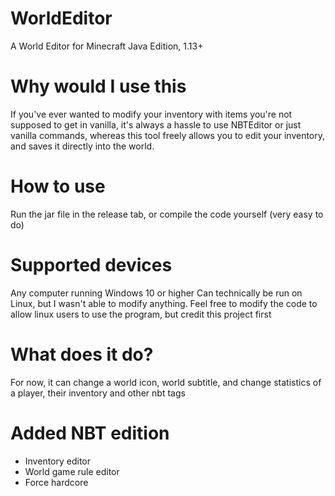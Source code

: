 # WorldEditor
A World Editor for Minecraft Java Edition, 1.13+

# Why would I use this
If you've ever wanted to modify your inventory with items you're not supposed to get in vanilla, it's always a hassle to use NBTEditor or just vanilla commands, whereas this tool freely allows you to edit your inventory, and saves it directly into the world.

# How to use
Run the jar file in the release tab, or compile the code yourself (very easy to do)

# Supported devices
Any computer running Windows 10 or higher
Can technically be run on Linux, but I wasn't able to modify anything. Feel free to modify the code to allow linux users to use the program, but credit this project first

# What does it do?
For now, it can change a world icon, world subtitle, and change statistics of a player, their inventory and other nbt tags
# Added NBT edition
- Inventory editor
- World game rule editor
- Force hardcore 
